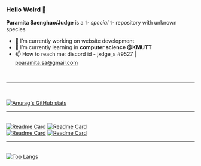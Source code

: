 ### Hello Wolrd 👋

**Paramita Saenghao/Judge** is a ✨ _special_ ✨ repository with unknown species

- 🔭 I’m currently working on website development
- 🌱 I’m currently learning in **computer science @KMUTT**
- 📫 How to reach me: discord id - jxdge_s #9527 | pparamita.sa@gmail.com
<!-- - ⚡ Fun fact: ...
- 👯 I’m looking to collaborate on ...
- 🤔 I’m looking for help with ... --> <br><hr><br>
[![Anurag's GitHub stats](https://github-readme-stats.vercel.app/api?username=ARNE-08&theme=panda&show_icons=true)](https://github.com/anuraghazra/github-readme-stats)
<br><hr><br> [![Readme Card](https://github-readme-stats.vercel.app/api/pin/?username=ARNE-08&repo=CSC105&show_owner=true&theme=material-palenight)](https://github.com/ARNE-08/github-readme-stats)
[![Readme Card](https://github-readme-stats.vercel.app/api/pin/?username=ARNE-08&repo=csc105-hackathon-group-3&show_owner=true&theme=material-palenight)](https://github.com/ARNE-08/github-readme-stats) <br>
[![Readme Card](https://github-readme-stats.vercel.app/api/pin/?username=ARNE-08&repo=CSC102&show_owner=true&theme=material-palenight)](https://github.com/ARNE-08/github-readme-stats)
[![Readme Card](https://github-readme-stats.vercel.app/api/pin/?username=ARNE-08&repo=cadet&show_owner=true&theme=material-palenight)](https://github.com/ARNE-08/github-readme-stats)<br><hr><br>
[![Top Langs](https://github-readme-stats.vercel.app/api/top-langs/?username=ARNE-08&theme=nord)](https://github.com/anuraghazra/github-readme-stats)
